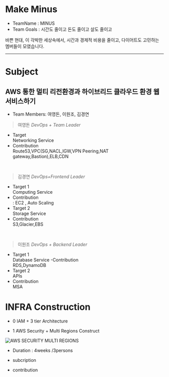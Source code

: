 # Make Minus 
- TeamName : MINUS
- Team Goals : 시간도 줄이고 돈도 줄이고 살도 줄이고

바쁜 현대, 이 각박한 세상속에서, 시간과 경제적 비용을 줄이고, 다이어트도 고민하는 멤버들이 모였습니다. 

----
# Subject 
## AWS 통한 멀티 리전환경과 하이브리드 클라우드 환경 웹서비스하기


- Team Members: 여영돈, 이원조, 김경연

> 여영돈 
_DevOps + Team Leader_
- Target  <br/>
 Networking Service
- Contribution <br/>
 Route53,VPC(SG,NACL,IGW,VPN Peering,NAT gateway,Bastion),ELB,CDN  
<br/>

> 김경연 _DevOps+Frontend Leader_
- Target 1 <br/>
Computing Service 
- Contribution <br/>
: EC2 , Auto Scaling 
- Target 2 <br/>
Storage Service
- Contribution <br/>
 S3,Glacier,EBS

<br/>

> 이원조  _DevOps + Backend Leader_
- Target 1 <br/>
Database Service
-Contribution <br/>
RDS,DynamoDB
- Target 2 <br/>
APIs
- Contribution <br/>
MSA  
 
# INFRA Construction
- 0 IAM + 3 tier Architecture 

- 1  AWS Security + Multi Regions Construct

![AWS SECURITY MULTI REGIONS](https://user-images.githubusercontent.com/69344905/214759520-f77ee10c-d120-497c-bebd-a4757b1a7e61.png)


- Duration : 4weeks /3persons

- subcription
- contribution
